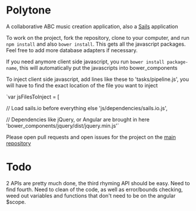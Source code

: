 # Polytone

A collaborative ABC music creation application, also a [Sails](http://sailsjs.org) application

To work on the project, fork the repository, clone to your computer, and run
`npm install` and also `bower install`. This gets all the javascript packages. 
Feel free to add more database adapters if necessary.

If you need anymore client side javascript, you run 
`bower install package-name`, this will automatically put the javascripts into bower_components

To inject client side javascript, add lines like these to 'tasks/pipeline.js', you will have to find the exact location of the file you want to inject

`var jsFilesToInject = [

  // Load sails.io before everything else
  'js/dependencies/sails.io.js',

  // Dependencies like jQuery, or Angular are brought in here
  'bower_components/jquery/dist/jquery.min.js'`
  
Please open pull requests and open issues for the project on the [main repository](https://github.com/UNO-ISQA-4380/Polytone)
  
# Todo

2 APIs are pretty much done, the third rhyming API should be easy. Need to find fourth.
Need to clean of the code, as well as error/bounds checking, weed out variables and functions that don't need to be on the angular $scope. 


  
  
